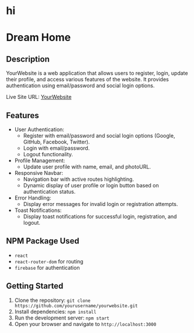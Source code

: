 # hi

# Dream Home

## Description
YourWebsite is a web application that allows users to register, login, update their profile, and access various features of the website. It provides authentication using email/password and social login options.

Live Site URL: [YourWebsite](https://www.yourwebsite.com)

## Features
- User Authentication:
  - Register with email/password and social login options (Google, GitHub, Facebook, Twitter).
  - Login with email/password.
  - Logout functionality.
- Profile Management:
  - Update user profile with name, email, and photoURL.
- Responsive Navbar:
  - Navigation bar with active routes highlighting.
  - Dynamic display of user profile or login button based on authentication status.
- Error Handling:
  - Display error messages for invalid login or registration attempts.
- Toast Notifications:
  - Display toast notifications for successful login, registration, and logout.

## NPM Package Used
- `react`
- `react-router-dom` for routing
- `firebase` for authentication

## Getting Started
1. Clone the repository: `git clone https://github.com/yourusername/yourwebsite.git`
2. Install dependencies: `npm install`
3. Run the development server: `npm start`
4. Open your browser and navigate to `http://localhost:3000`

